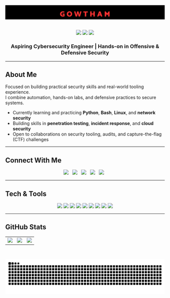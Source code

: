 <div align="center">
  <img src="assets/images/myName.png" alt="GOWTHAM" style="max-width: 100%; height: auto; margin-bottom: 20px;" />
  
  <p style="margin-top: 10px;">
    <img src="https://img.shields.io/badge/Cybersecurity-4B5563?style=for-the-badge&logo=owasp&logoColor=white"/>
    <img src="https://img.shields.io/badge/Security%20Engineer-4B5563?style=for-the-badge&logo=shield&logoColor=white"/>
    <a href="https://gowthamchand.vercel.app/" target="_blank">
      <img src="https://img.shields.io/badge/Portfolio-Live-2F3136?style=for-the-badge&logo=firefox&logoColor=%23FF7139"/>
    </a>
  </p>
</div>

<h3 align="center">Aspiring Cybersecurity Engineer | Hands-on in Offensive & Defensive Security</h3>

---

## About Me

Focused on building practical security skills and real-world tooling experience.  
I combine automation, hands-on labs, and defensive practices to secure systems.

- Currently learning and practicing **Python**, **Bash**, **Linux**, and **network security**
- Building skills in **penetration testing**, **incident response**, and **cloud security**
- Open to collaborations on security tooling, audits, and capture-the-flag (CTF) challenges

---

## Connect With Me

<p align="center">
  <a href="https://linkedin.com/in/gplgowthamchand"><img src="https://img.shields.io/badge/LinkedIn-d5d5d5?style=for-the-badge&logo=linkedin&logoColor=0A0209"></a> &nbsp;
  <a href="mailto:gpl.gowthamchand@gmail.com"><img src="https://img.shields.io/badge/Gmail-d5d5d5?style=for-the-badge&logo=gmail&logoColor=0A0209"></a> &nbsp;
  <a href="https://instagram.com/_.gowthammmmm"><img src="https://img.shields.io/badge/Instagram-d5d5d5?style=for-the-badge&logo=instagram&logoColor=0A0209"></a> &nbsp;
  <a href="https://discord.gg/beBCqfcSEb"><img src="https://img.shields.io/badge/Discord-d5d5d5?style=for-the-badge&logo=discord&logoColor=0A0209"></a> &nbsp;
  <a href="https://www.reddit.com/user/gowtham512/"><img src="https://img.shields.io/badge/Reddit-d5d5d5?style=for-the-badge&logo=reddit&logoColor=0A0209"></a> &nbsp;
</p>

---

## Tech & Tools

<p align="center">
  <img src="https://img.shields.io/badge/Python-%233776AB.svg?style=for-the-badge&logo=python&logoColor=white"/>
  <img src="https://img.shields.io/badge/Bash-%232E8B57.svg?style=for-the-badge&logo=gnu-bash&logoColor=white"/>
  <img src="https://img.shields.io/badge/Linux-%23FCC624.svg?style=for-the-badge&logo=linux&logoColor=black"/>
  <img src="https://img.shields.io/badge/Networking-%23007ACC.svg?style=for-the-badge&logo=wireshark&logoColor=white"/>
  <img src="https://img.shields.io/badge/Nmap-%23000000.svg?style=for-the-badge&logo=nmap&logoColor=white"/>
  <img src="https://img.shields.io/badge/Wireshark-%23007ACC.svg?style=for-the-badge&logo=wireshark&logoColor=white"/>
  <img src="https://img.shields.io/badge/Metasploit-%23EF4444.svg?style=for-the-badge&logo=metasploit&logoColor=white"/>
  <img src="https://img.shields.io/badge/AWS-%23266DD3.svg?style=for-the-badge&logo=amazon-aws&logoColor=white"/>
  <img src="https://img.shields.io/badge/Docker-%230DB7ED.svg?style=for-the-badge&logo=docker&logoColor=white"/>
</p>

---

## GitHub Stats

<table>
<tr>
<td width="33%" align="center">

<img src="https://github-readme-stats.vercel.app/api?username=gpl-gowthamchand&theme=tokyonight&hide_border=true&show_icons=true&count_private=true" />

</td>
<td width="33%" align="center">

<img src="https://github-readme-streak-stats.herokuapp.com?user=gpl-gowthamchand&theme=tokyonight&hide_border=true" />

</td>
<td width="33%" align="center">

<img src="https://github-readme-stats.vercel.app/api/top-langs/?username=gpl-gowthamchand&layout=compact&theme=tokyonight&hide_border=true&langs_count=6" />

</td>
</tr>
</table>

<br/>

<p align="center">
  <img src="https://raw.githubusercontent.com/gpl-gowthamchand/gpl-gowthamchand/output/github-contribution-grid-snake-dark.svg" alt="Snake animation" />
</p>


